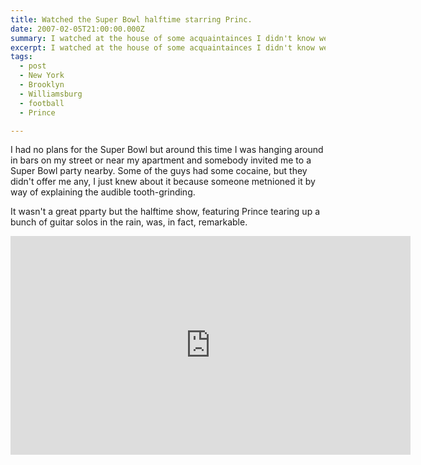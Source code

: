 ```yaml
---
title: Watched the Super Bowl halftime starring Princ.
date: 2007-02-05T21:00:00.000Z
summary: I watched at the house of some acquaintainces I didn't know well.
excerpt: I watched at the house of some acquaintainces I didn't know well.
tags:
  - post 
  - New York
  - Brooklyn
  - Williamsburg
  - football
  - Prince

---
```


I had no plans for the Super Bowl but around this time I was hanging around in bars on my street or near my apartment and somebody invited me to a Super Bowl party nearby. Some of the guys had some cocaine, but they didn't offer me any, I just knew about it because someone metnioned it by way of explaining the audible tooth-grinding.

It wasn't a great pparty but the halftime show, featuring Prince tearing up a bunch of guitar solos in the rain, was, in fact, remarkable.

<iframe width="640" height="350" src="https://www.youtube.com/embed/7NN3gsSf-Ys" frameborder="0" allow="accelerometer; autoplay; clipboard-write; encrypted-media; gyroscope; picture-in-picture" allowfullscreen></iframe>